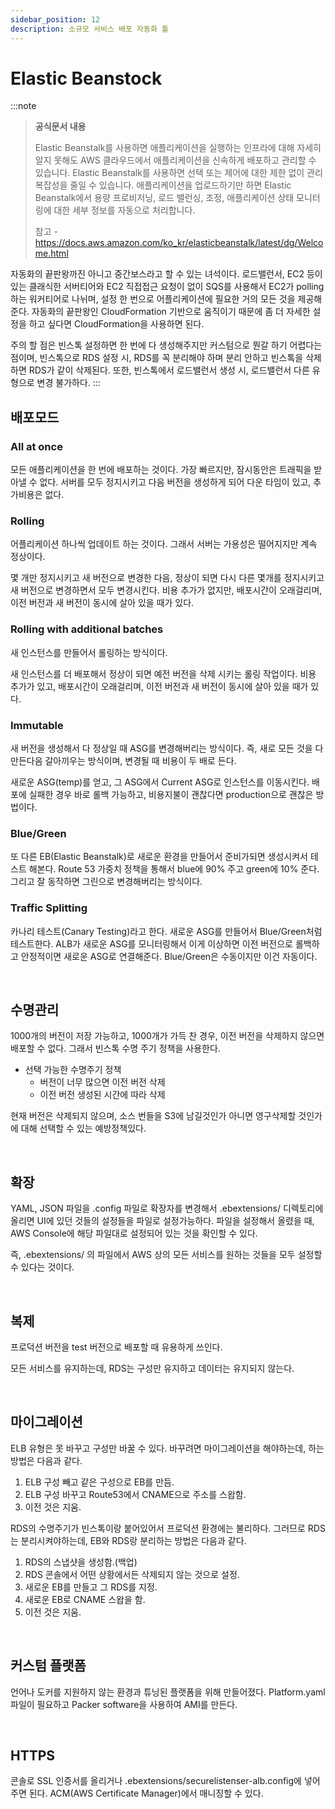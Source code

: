 ```yaml
---
sidebar_position: 12
description: 소규모 서비스 배포 자동화 툴
---
```



# Elastic Beanstock

:::note
> **공식문서 내용**
>
> Elastic Beanstalk를 사용하면 애플리케이션을 실행하는 인프라에 대해 자세히 알지 못해도 AWS 클라우드에서 애플리케이션을 신속하게 배포하고 관리할 수 있습니다. Elastic Beanstalk를 사용하면 선택 또는 제어에 대한 제한 없이 관리 복잡성을 줄일 수 있습니다. 애플리케이션을 업로드하기만 하면 Elastic Beanstalk에서 용량 프로비저닝, 로드 밸런싱, 조정, 애플리케이션 상태 모니터링에 대한 세부 정보를 자동으로 처리합니다.
>
> 참고 - https://docs.aws.amazon.com/ko_kr/elasticbeanstalk/latest/dg/Welcome.html

자동화의 끝판왕까진 아니고 중간보스라고 할 수 있는 녀석이다. 로드밸런서, EC2 등이 있는 클래식한 서버티어와 EC2 직접접근 요청이 없이 SQS를 사용해서 EC2가 polling하는 워커티어로 나뉘며, 설정 한 번으로 어플리케이션에 필요한 거의 모든 것을 제공해준다. 자동화의 끝판왕인 CloudFormation 기반으로 움직이기 때문에 좀 더 자세한 설정을 하고 싶다면 CloudFormation을 사용하면 된다. 

주의 할 점은 빈스톡 설정하면 한 번에 다 생성해주지만 커스텀으로 뭔갈 하기 어렵다는 점이며, 빈스톡으로 RDS 설정 시, RDS를 꼭 분리해야 하며 분리 안하고 빈스톡을 삭제하면 RDS가 같이 삭제된다. 또한, 빈스톡에서 로드밸런서 생성 시, 로드밸런서 다른 유형으로 변경 불가하다.
:::

## 배포모드

### All at once

모든 애플리케이션을 한 번에 배포하는 것이다. 가장 빠르지만, 잠시동안은 트래픽을 받아낼 수 없다. 서버를 모두 정지시키고 다음 버전을 생성하게 되어 다운 타임이 있고, 추가비용은 없다.



### Rolling

어플리케이션 하나씩 업데이트 하는 것이다. 그래서 서버는 가용성은 떨어지지만 계속 정상이다.

몇 개만 정지시키고 새 버전으로 변경한 다음, 정상이 되면 다시 다른 몇개를 정지시키고 새 버전으로 변경하면서 모두 변경시킨다. 비용 추가가 없지만, 배포시간이 오래걸리며, 이전 버전과 새 버전이 동시에 살아 있을 때가 있다.



### Rolling with additional batches

새 인스턴스를 만들어서 롤링하는 방식이다.

새 인스턴스를 더 배포해서 정상이 되면 예전 버전을 삭제 시키는 롤링 작업이다. 비용 추가가 있고, 배포시간이 오래걸리며, 이전 버전과 새 버전이 동시에 살아 있을 때가 있다.



### Immutable

새 버전을 생성해서 다 정상일 때 ASG를 변경해버리는 방식이다. 즉, 새로 모든 것을 다 만든다음 갈아끼우는 방식이며, 변경될 때 비용이 두 배로 든다.

새로운 ASG(temp)를 얻고, 그 ASG에서 Current ASG로 인스턴스를 이동시킨다. 배포에 실패한 경우 바로 롤백 가능하고, 비용지불이 괜찮다면 production으로 괜찮은 방법이다.



### Blue/Green

또 다른 EB(Elastic Beanstalk)로 새로운 환경을 만들어서 준비가되면 생성시켜서 테스트 해본다. Route 53 가중치 정책을 통해서 blue에 90% 주고 green에 10% 준다. 그리고 잘 동작하면 그린으로 변경해버리는 방식이다.


### Traffic Splitting

카나리 테스트(Canary Testing)라고 한다. 새로운 ASG를 만들어서 Blue/Green처럼 테스트한다. ALB가 새로운 ASG를 모니터링해서 이게 이상하면 이전 버전으로 롤백하고 안정적이면 새로운 ASG로 연결해준다. Blue/Green은 수동이지만 이건 자동이다.

<br/>

## 수명관리

1000개의 버전이 저장 가능하고, 1000개가 가득 찬 경우, 이전 버전을 삭제하지 않으면 배포할 수 없다. 그래서 빈스톡 수명 주기 정책을 사용한다.

* 선택 가능한 수명주기 정책
  * 버전이 너무 많으면 이전 버전 삭제
  * 이전 버전 생성된 시간에 따라 삭제

현재 버전은 삭제되지 않으며, 소스 번들을 S3에 남길것인가 아니면 영구삭제할 것인가에 대해 선택할 수 있는 예방정책있다.

<br/>

## 확장

YAML, JSON 파일을 .config 파일로 확장자를 변경해서 .ebextensions/ 디렉토리에 올리면 UI에 있던 것들의 설정들을 파일로 설정가능하다. 파일을 설정해서 올렸을 때, AWS Console에 해당 파일대로 설정되어 있는 것을 확인할 수 있다.

즉, .ebextensions/ 의 파일에서 AWS 상의 모든 서비스를 원하는 것들을 모두 설정할 수 있다는 것이다.

<br/>

## 복제 

프로덕션 버전을 test 버전으로 배포할 때 유용하게 쓰인다.

모든 서비스를 유지하는데, RDS는 구성만 유지하고 데이터는 유지되지 않는다.

<br/>

## 마이그레이션

ELB 유형은 못 바꾸고 구성만 바꿀 수 있다. 바꾸려면 마이그레이션을 해야하는데, 하는 방법은 다음과 같다.

1. ELB 구성 빼고 같은 구성으로 EB를 만듬.
2. ELB 구성 바꾸고 Route53에서 CNAME으로 주소를 스왑함.
3. 이전 것은 지움.

RDS의 수명주기가 빈스톡이랑 붙어있어서 프로덕션 환경에는 불리하다. 그러므로 RDS는 분리시켜야하는데, EB와 RDS랑 분리하는 방법은 다음과 같다.

1. RDS의 스냅샷을 생성함.(백업)
2. RDS 콘솔에서 어떤 상황에서든 삭제되지 않는 것으로 설정.
3. 새로운 EB를 만들고 그 RDS를 지정.
4. 새로운 EB로 CNAME 스왑을 함.
5. 이전 것은 지움.

<br/>

## 커스텀 플랫폼

언어나 도커를 지원하지 않는 환경과 튜닝된 플랫폼을 위해 만들어졌다. Platform.yaml 파일이 필요하고 Packer software을 사용하여 AMI를 만든다.

<br/>

## HTTPS

콘솔로 SSL 인증서를 올리거나 .ebextensions/securelistenser-alb.config에 넣어주면 된다. ACM(AWS Certificate Manager)에서 매니징할 수 있다.

<br/>